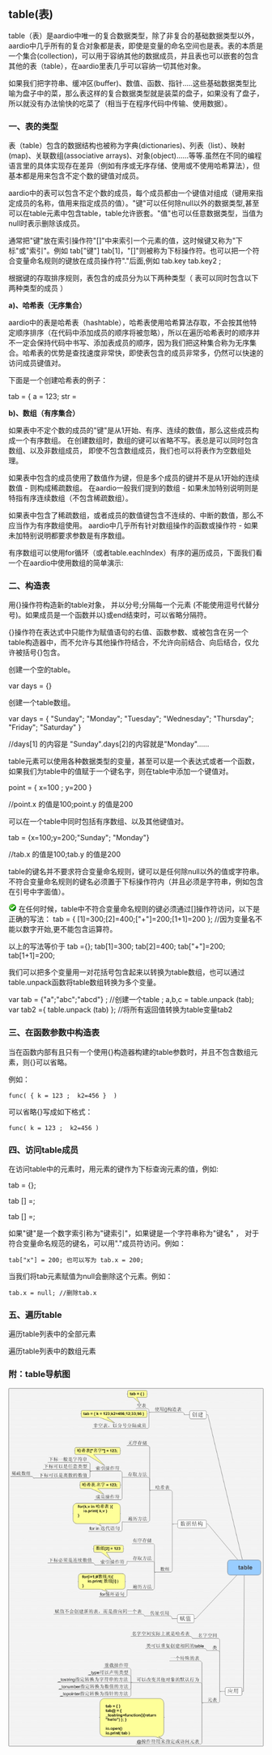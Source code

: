 ## table(表)

table（表）是aardio中唯一的复合数据类型，除了非复合的基础数据类型以外，aardio中几乎所有的复合对象都是表，即使是变量的命名空间也是表。表的本质是一个集合(collection)，可以用于容纳其他的数据成员，并且表也可以嵌套的包含其他的表（table），在aardio里表几乎可以容纳一切其他对象。

如果我们把字符串、缓冲区(buffer)、数值、函数、指针.....这些基础数据类型比喻为盘子中的菜，那么表这样的复合数据类型就是装菜的盘子，如果没有了盘子，所以就没有办法愉快的吃菜了（相当于在程序代码中传输、使用数据）。


### 一、表的类型

表（table）包含的数据结构也被称为字典(dictionaries)、列表（list）、映射(map)、关联数组(associative arrays)、对象(object)......等等.虽然在不同的编程语言里的具体实现存在差异（例如有序或无序存储、使用或不使用哈希算法），但基本都是用来包含不定个数的键值对成员。

aardio中的表可以包含不定个数的成员，每个成员都由一个键值对组成（键用来指定成员的名称，值用来指定成员的值）。"键"可以任何除null以外的数据类型,甚至可以在table元素中包含table，table允许嵌套。"值"也可以任意数据类型，当值为null时表示删除该成员。

通常把"键"放在索引操作符"[]"中来索引一个元素的值，这时候键又称为"下标"或"索引"。例如 tab["键"] tab[1]，"[]"则被称为下标操作符。也可以把一个符合变量命名规则的键放在成员操作符"."后面,例如 tab.key tab.key2 ;

根据键的存取排序规则，表包含的成员分为以下两种类型（ 表可以同时包含以下两种类型的成员 ）

**a)、哈希表（无序集合）**

aardio中的表是哈希表（hashtable），哈希表使用哈希算法存取，不会按其他特定顺序排序（在代码中添加成员的顺序将被忽略），所以在遍历哈希表时的顺序并不一定会保持代码中书写、添加表成员的顺序，因为我们把这种集合称为无序集合。哈希表的优势是查找速度非常快，即使表包含的成员非常多，仍然可以快速的访问成员键值对。

下面是一个创建哈希表的例子：


tab = {
a = 123;
str =


**b)、数组（有序集合）**

如果表中不定个数的成员的"键"是从1开始、有序、连续的数值，那么这些成员构成一个有序数组。 在创建数组时，数组的键可以省略不写。表总是可以同时包含数组、以及非数组成员， 即使不包含数组成员，我们也可以将表作为空数组处理。

如果表中包含的成员使用了数值作为键，但是多个成员的键并不是从1开始的连续数值 - 则构成稀疏数组。 在aardio一般我们提到的数组 - 如果未加特别说明则是特指有序连续数组（不包含稀疏数组）。

如果表中包含了稀疏数组，或者成员的数值键包含不连续的、中断的数值，那么不应当作为有序数组使用。 aardio中几乎所有针对数组操作的函数或操作符 - 如果未加特别说明都要求参数是有序数组。

有序数组可以使用for循环（或者table.eachIndex）有序的遍历成员，下面我们看一个在aardio中使用数组的简单演示:



### 二、构造表

用{}操作符构造新的table对象，
并以分号;分隔每一个元素 (不能使用逗号代替分号)。如果成员是一个函数并以}或end结束时，可以省略分隔符。

{}操作符在表达式中只能作为赋值语句的右值、函数参数、或被包含在另一个table构造器中，而不允许与其他操作符结合，不允许向前结合、向后结合，仅允许被括号{}[](the%20language/datatype)包含。

创建一个空的table。

var days = {}

创建一个table数组。

var days = {
"Sunday"; "Monday"; "Tuesday"; "Wednesday";
"Thursday"; "Friday"; "Saturday"
}

//days[1] 的内容是
"Sunday".days[2]的内容就是"Monday"......

table元素可以使用各种数据类型的变量，甚至可以是一个表达式或者一个函数，如果我们为table中的值赋于一个键名字，则在table中添加一个键值对。

point = { x=100 ; y=200 }

//point.x 的值是100;point.y 的值是200


可以在一个table中同时包括有序数组、以及其他键值对。

tab = {x=100;y=200;"Sunday"; "Monday"}

//tab.x 的值是100;tab.y 的值是200

table的键名并不要求符合变量命名规则，键可以是任何除null以外的值或字符串。不符合变量命名规则的键名必须置于下标操作符内（并且必须是字符串，例如包含在引号中字面值）。


![](../../icon/ok.gif) 在任何时候，table中不符合变量命名规则的键必须通过[]操作符访问，以下是正确的写法：
tab = { [1]=300;[2]=400;["+"]=200;[1+1]=200 }; //因为变量名不能以数字开始,更不能包含运算符。

以上的写法等价于
tab
={};
tab[1]=300;
tab[2]=400;
tab["+"]=200;
tab[1+1]=200;

 我们可以把多个变量用一对花括号包含起来以转换为table数组，也可以通过table.unpack函数将table数组转换为多个变量。

var tab =
{"a";"abc";"abcd"} ; //创建一个table ;
a,b,c = table.unpack (tab);
var tab2 ={ table.unpack (tab)
}; //将所有返回值转换为table变量tab2

### 三、在函数参数中构造表

 当在函数内部有且只有一个使用{}构造器构建的table参数时，并且不包含数组元素，则{}可以省略。

 例如：

``` aau
func( { k = 123 ;  k2=456 }  )
```


 可以省略{}写成如下格式：

``` aau
func( k = 123 ;  k2=456 )
```

### 四、访问table成员

在访问table中的元素时，用元素的键作为下标查询元素的值，例如:

tab = {};

tab [] =;

tab [] =;


 如果"键"是一个数字索引称为"键索引"，如果键是一个字符串称为"键名"
，
 对于符合变量命名规范的键名，可以用"."成员符访问。例如：

``` aau
tab["x"] = 200; 也可以写为 tab.x = 200;
```



 当我们将tab元素赋值为null会删除这个元素。例如：

``` aau
tab.x = null; //删除tab.x
```

### 五、遍历table

遍历table列表中的全部元素

遍历table列表中的数组元素

### 附：table导航图

![table](table.gif)
